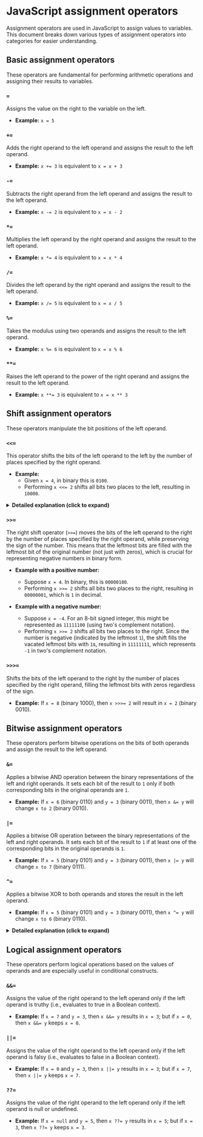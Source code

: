 # JavaScript assignment operators

Assignment operators are used in JavaScript to assign values to variables. This document breaks down various types of assignment operators into categories for easier understanding.

## Basic assignment operators

These operators are fundamental for performing arithmetic operations and assigning their results to variables.

### `=`
Assigns the value on the right to the variable on the left.
- **Example:** `x = 5`

### `+=`
Adds the right operand to the left operand and assigns the result to the left operand.
- **Example:** `x += 3` is equivalent to `x = x + 3`

### `-=`
Subtracts the right operand from the left operand and assigns the result to the left operand.
- **Example:** `x -= 2` is equivalent to `x = x - 2`

### `*=`
Multiplies the left operand by the right operand and assigns the result to the left operand.
- **Example:** `x *= 4` is equivalent to `x = x * 4`

### `/=`
Divides the left operand by the right operand and assigns the result to the left operand.
- **Example:** `x /= 5` is equivalent to `x = x / 5`

### `%=`
Takes the modulus using two operands and assigns the result to the left operand.
- **Example:** `x %= 6` is equivalent to `x = x % 6`

### `**=`
Raises the left operand to the power of the right operand and assigns the result to the left operand.
- **Example:** `x **= 3` is equivalent to `x = x ** 3`

## Shift assignment operators

These operators manipulate the bit positions of the left operand.

### `<<=`
This operator shifts the bits of the left operand to the left by the number of places specified by the right operand.

- **Example:** 
  - Given `x = 4`, in binary this is `0100`.
  - Performing `x <<= 2` shifts all bits two places to the left, resulting in `10000`.

<details>
<summary><b>Detailed explanation (click to expand)</b></summary>

#### Initial state
- `0100` represents the binary for 4.

#### Process
- When shifting left (`<<=`), each bit moves left by the specified positions.
- The `1` from the position representing '4' moves left to the position representing '16'.
- Zeros are added on the right to fill the vacated positions.

#### Visual explanation
- **Before shift:** `0 1 0 0`
- **After shift:**  `1 0 0 0 0` (not `010000` because the leading zero does not hold value and is omitted in binary representation).

### Why leading zeros are omitted
- In binary notation, leading zeros do not affect the value of the number. They are placeholders and are generally not displayed in higher-level representations. When bits are shifted left, any bits that move beyond the size limit of the number type are discarded, and new zeros are introduced on the right.

</details>

### `>>=`
The right shift operator (`>>=`) moves the bits of the left operand to the right by the number of places specified by the right operand, while preserving the sign of the number. This means that the leftmost bits are filled with the leftmost bit of the original number (not just with zeros), which is crucial for representing negative numbers in binary form.

- **Example with a positive number:**
  - Suppose `x = 4`. In binary, this is `00000100`.
  - Performing `x >>= 2` shifts all bits two places to the right, resulting in `00000001`, which is `1` in decimal.

- **Example with a negative number:**
  - Suppose `x = -4`. For an 8-bit signed integer, this might be represented as `11111100` (using two's complement notation).
  - Performing `x >>= 2` shifts all bits two places to the right. Since the number is negative (indicated by the leftmost `1`), the shift fills the vacated leftmost bits with `1`s, resulting in `11111111`, which represents `-1` in two's complement notation.

### `>>>=`
Shifts the bits of the left operand to the right by the number of places specified by the right operand, filling the leftmost bits with zeros regardless of the sign.
- **Example:** If `x = 8` (binary 1000), then `x >>>= 2` will result in `x = 2` (binary 0010).

## Bitwise assignment operators

These operators perform bitwise operations on the bits of both operands and assign the result to the left operand.

### `&=`
Applies a bitwise AND operation between the binary representations of the left and right operands. It sets each bit of the result to `1` only if both corresponding bits in the original operands are `1`.
- **Example:** If `x = 6` (binary 0110) and `y = 3` (binary 0011), then `x &= y` will change `x to 2` (binary 0010).

### `|=`
Applies a bitwise OR operation between the binary representations of the left and right operands. It sets each bit of the result to `1` if at least one of the corresponding bits in the original operands is `1`.
- **Example:** If `x = 5` (binary 0101) and `y = 3` (binary 0011), then `x |= y` will change `x to 7` (binary 0111).

### `^=`
Applies a bitwise XOR to both operands and stores the result in the left operand.
- **Example:** If `x = 5` (binary 0101) and `y = 3` (binary 0011), then `x ^= y` will change `x to 6` (binary 0110).

<details>
<summary><b>Detailed explanation (click to expand)</b></summary>

The `^=` operator applies a bitwise XOR (exclusive OR) operation between the binary representations of the left and right operands. It compares each corresponding pair of bits and sets the resulting bit to `1` if and only if exactly one of the two bits is `1`.

#### Bit-by-Bit XOR Operation:
- **First bit (rightmost):** `1 (x)` XOR `1 (y)` = `0` (since both bits are the same)
- **Second bit:** `0 (x)` XOR `1 (y)` = `1` (since the bits are different)
- **Third bit:** `1 (x)` XOR `0 (y)` = `1` (since the bits are different)
- **Fourth bit (leftmost):** `0 (x)` XOR `0 (y)` = `0` (since both bits are the same)

After performing the XOR operation, the resulting binary representation of `x` becomes `0110`, which equals `6` in decimal.

</details>


## Logical assignment operators

These operators perform logical operations based on the values of operands and are especially useful in conditional constructs.

### `&&=`
Assigns the value of the right operand to the left operand only if the left operand is truthy (i.e., evaluates to true in a Boolean context).
- **Example:** If `x = 7` and `y = 3`, then `x &&= y` results in `x = 3`; but if `x = 0`, then `x &&= y` keeps `x = 0`.

### `||=`
Assigns the value of the right operand to the left operand only if the left operand is falsy (i.e., evaluates to false in a Boolean context).
- **Example:** If `x = 0` and `y = 3`, then `x ||= y` results in `x = 3`; but if `x = 7`, then `x ||= y` keeps `x = 7`.

### `??=`
Assigns the value of the right operand to the left operand only if the left operand is null or undefined.
- **Example:** If `x = null` and `y = 5`, then `x ??= y` results in `x = 5`; but if `x = 3`, then `x ??= y` keeps `x = 3`.
